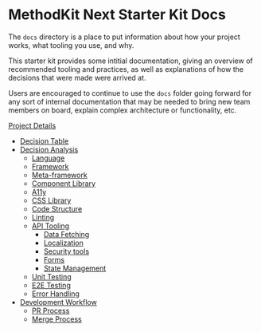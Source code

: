# MethodKit Next Starter Kit Docs

The `docs` directory is a place to put information about how your project works, what tooling you use, and why.

This starter kit provides some intitial documentation, giving an overview of recommended tooling and practices, as well as explanations of how the decisions that were made were arrived at.

Users are encouraged to continue to use the `docs` folder going forward for any sort of internal documentation that may be needed to bring new team members on board, explain complex architecture or functionality, etc.


[Project Details](./recommendations-and-decisions.md)
- [Decision Table](./recommendations-and-decisions.md#decision-table)
- [Decision Analysis](./recommendations-and-decisions.md#decision-analysis)
  - [Language](./recommendations-and-decisions.md#language)
  - [Framework](./recommendations-and-decisions.md#framework)
  - [Meta-framework](./recommendations-and-decisions.md#meta-framework)
  - [Component Library](./recommendations-and-decisions.md#component-library)
  - [A11y](./recommendations-and-decisions.md#a11y)
  - [CSS Library](./recommendations-and-decisions.md#css-library)
  - [Code Structure](./recommendations-and-decisions.md#code-structure)
  - [Linting](./recommendations-and-decisions.md#linting)
  - [API Tooling](./recommendations-and-decisions.md#api-tooling)
    - [Data Fetching](./recommendations-and-decisions.md#data-fetching)
    - [Localization](./recommendations-and-decisions.md#localization)
    - [Security tools](./recommendations-and-decisions.md#security-tools)
    - [Forms](./recommendations-and-decisions.md#forms)
    - [State Management](./recommendations-and-decisions.md#state-management)
  - [Unit Testing](./recommendations-and-decisions.md#unit-testing)
  - [E2E Testing](./recommendations-and-decisions.md#e2e-testing)
  - [Error Handling](./recommendations-and-decisions.md#error-handling)
- [Development Workflow](./recommendations-and-decisions.md#development-workflow)
  - [PR Process](./recommendations-and-decisions.md#pr-process)
  - [Merge Process](./recommendations-and-decisions.md#merge-process)
